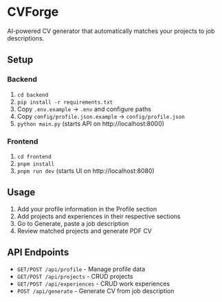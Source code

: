 # CVForge

AI-powered CV generator that automatically matches your projects to job descriptions.

## Setup

### Backend
1. `cd backend`
2. `pip install -r requirements.txt`
3. Copy `.env.example` → `.env` and configure paths
4. Copy `config/profile.json.example` → `config/profile.json`
5. `python main.py` (starts API on http://localhost:8000)

### Frontend
1. `cd frontend`
2. `pnpm install`
3. `pnpm run dev` (starts UI on http://localhost:8080)

## Usage
1. Add your profile information in the Profile section
2. Add projects and experiences in their respective sections
3. Go to Generate, paste a job description
4. Review matched projects and generate PDF CV

## API Endpoints
- `GET/POST /api/profile` - Manage profile data
- `GET/POST /api/projects` - CRUD projects
- `GET/POST /api/experiences` - CRUD work experiences
- `POST /api/generate` - Generate CV from job description
